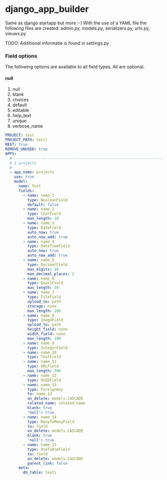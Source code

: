 # django_app_builder
Same as django startapp but more :-)
With the use of a YAML file the following files are created:
admin.py, models.py, serializers.py, urls.py, vieuws.py

TODO:
Additional informatie is found in settings.py


### Field options
The following options are available to all field types. All are optional.
#### null
1. null
2. blank
3. choices
4. default
5. editable
6. help_text
7. unique
8. verbose_name

```yaml
PROJECT: test
PROJECT_PATH: test/
REST: true
REMOVE_UNUSED: true
APPS:
  #---------------------------------------------------------------------------------------
  # 1 projects
  #
  - app_name: projects
    use: true
    model:
      name: Test
      fields:
        - name: name_1
          type: BooleanField
          default: false
        - name: name_2
          type: CharField
          max_length: 10
        - name: name_3
          type: DateField
          auto_now: true
          auto_now_add: true
        - name: name_4
          type: DateTimeField
          auto_now: true
          auto_now_add: true
        - name: name_5
          type: DecimalField
          max_digits: 10
          max_decimal_places: 2
        - name: name_6
          type: EmailField
          max_length: 10
        - name: name_7
          type: FileField
          upload_to: path
          storage: none
          max_length: 100
        - name: name_8
          type: ImageField
          upload_to: path
          height_field: none
          width_field: none
          max_length: 100
        - name: name_9
          type: IntegerField
        - name: name_10
          type: TextField
        - name: name_11
          type: URLField
          max_length: 200
        - name: name_12
          type: UUIDField
        - name: name_13
          type: ForeignKey
          to: name_13
          on_delete: models.CASCADE
          related_name: related_name
          blank: true
          'null': true
        - name: name_14
          type: ManyToManyField
          to: field
          on_delete: models.CASCADE
          blank: true
          'null': true
        - name: name_15
          type: OneToOneField
          to: field
          on_delete: models.CASCADE
          parent_link: false
      meta:
        db_table: tests
```